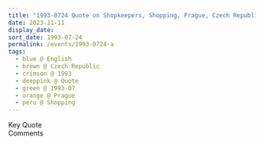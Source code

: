 ```yaml
---
title: "1993-0724 Quote on Shopkeepers, Shopping, Prague, Czech Republic (other date 0725)"
date: 2023-11-11
display_date: 
sort_date: 1993-07-24
permalink: /events/1993-0724-a
tags:
  - blue @ English
  - brown @ Czech Republic
  - crimson @ 1993
  - deeppink @ Quote
  - green @ 1993-07
  - orange @ Prague
  - peru @ Shopping
---
```


<wave-list>
  <list-title color="green" width="75">Key Quote</list-title>
  <list-item color="BlanchedAlmond"  width="200"></list-item>
  <list-item color="Lavender"></list-item>
  <list-item color="BlanchedAlmond"></list-item>
</wave-list>

<br>

<wave-list>
  <list-title color="green" width="75">Comments</list-title>
  <list-item color="BlanchedAlmond"  width="200"></list-item>
  <list-item color="Lavender"></list-item>
  <list-item color="BlanchedAlmond"></list-item>
</wave-list>